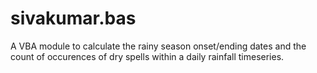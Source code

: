 # sivakumar.bas
A VBA module to calculate the rainy season onset/ending dates and the count of occurences of dry spells within a daily rainfall timeseries.
